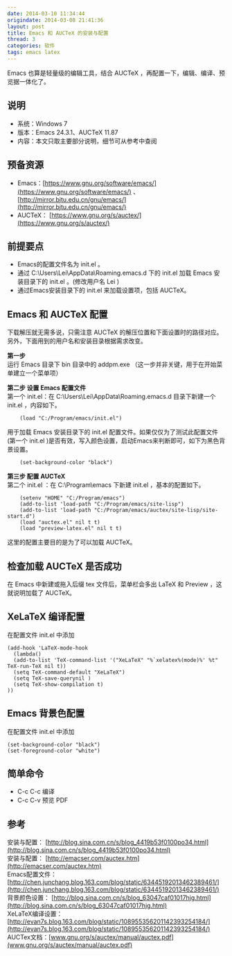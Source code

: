 ```yaml
---
date: 2014-03-10 11:34:44
origindate: 2014-03-08 21:41:36
layout: post
title: Emacs 和 AUCTeX 的安装与配置
thread: 3
categories: 软件
tags: emacs latex
---
```


Emacs 也算是轻量级的编辑工具，结合 AUCTeX ，再配置一下，编辑、编译、预览据一体化了。

## 说明
- 系统：Windows 7
- 版本：Emacs 24.3.1、AUCTeX 11.87
- 内容：本文只取主要部分说明，细节可从参考中查阅

## 预备资源
- Emacs：[https://www.gnu.org/software/emacs/](https://www.gnu.org/software/emacs/)
、[http://mirror.bjtu.edu.cn/gnu/emacs/](http://mirror.bjtu.edu.cn/gnu/emacs/)
- AUCTeX：
[https://www.gnu.org/s/auctex/‎](https://www.gnu.org/s/auctex/‎)

## 前提要点
- Emacs的配置文件名为 init.el 。
- 通过 C:\Users\Lei\AppData\Roaming\.emacs.d 下的 init.el 加载 Emacs 安装目录下的 init.el 。(修改用户名 Lei )
- 通过Emacs安装目录下的 init.el 来加载设置项，包括 AUCTeX。

## Emacs 和 AUCTeX 配置
下载解压就无需多说，只需注意 AUCTeX 的解压位置和下面设置时的路径对应。另外，下面用到的用户名和安装目录根据需求改变。

**第一步**  
运行 Emacs 目录下 bin 目录中的 addpm.exe （这一步并非关键，用于在开始菜单建立一个菜单项）

**第二步 设置 Emacs 配置文件**  
第一个 init.el：在 C:\Users\Lei\AppData\Roaming\.emacs.d 目录下新建一个 init.el ，内容如下。

        (load "C:/Program/emacs/init.el")

用于加载 Emacs 安装目录下的 init.el 配置文件。如果仅仅为了测试此配置文件(第一个 init.el )是否有效，写入颜色设置，启动Emacs来判断即可，如下为黑色背景设置。

        (set-background-color "black")

**第三步 配置 AUCTeX**  
第二个 init.el ：在 C:\Program\emacs 下新建 init.el ，基本的配置如下。

        (setenv "HOME" "C:/Program/emacs")
        (add-to-list 'load-path "C:/Program/emacs/site-lisp")
        (add-to-list 'load-path "C:/Program/emacs/auctex/site-lisp/site-start.d")
        (load "auctex.el" nil t t)
        (load "preview-latex.el" nil t t)

这里的配置主要目的是为了可以加载 AUCTeX。

## 检查加载 AUCTeX 是否成功
在 Emacs 中新建或拖入后缀 tex 文件后，菜单栏会多出 LaTeX 和 Preview ，这就说明加载了 AUCTeX。

## XeLaTeX 编译配置
在配置文件 init.el 中添加

    (add-hook 'LaTeX-mode-hook 
      (lambda()
      (add-to-list 'TeX-command-list '("XeLaTeX" "%`xelatex%(mode)%' %t" TeX-run-TeX nil t))
      (setq TeX-command-default "XeLaTeX")
      (setq TeX-save-querynil )
      (setq TeX-show-compilation t)
    ))

## Emacs 背景色配置
在配置文件 init.el 中添加

    (set-background-color "black")
    (set-foreground-color "white")

## 简单命令
- C-c C-c 编译
- C-c C-v 预览 PDF

## 参考
安装与配置： [http://blog.sina.com.cn/s/blog_4419b53f0100po34.html](http://blog.sina.com.cn/s/blog_4419b53f0100po34.html)  
安装与配置： [http://emacser.com/auctex.htm](http://emacser.com/auctex.htm)  
Emacs配置文件：[http://chen.junchang.blog.163.com/blog/static/63445192013462389461/](http://chen.junchang.blog.163.com/blog/static/63445192013462389461/)  
背景颜色设置： [http://blog.sina.com.cn/s/blog_63047caf01017hjg.html](http://blog.sina.com.cn/s/blog_63047caf01017hjg.html)  
XeLaTeX编译设置： [http://evan7s.blog.163.com/blog/static/108955356201142393254184/](http://evan7s.blog.163.com/blog/static/108955356201142393254184/)  
AUCTex文档：[www.gnu.org/s/auctex/manual/auctex.pdf](www.gnu.org/s/auctex/manual/auctex.pdf)